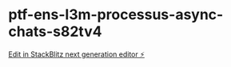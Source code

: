 # ptf-ens-l3m-processus-async-chats-s82tv4

[Edit in StackBlitz next generation editor ⚡️](https://stackblitz.com/~/github.com/l3miage-grasiaa/ptf-ens-l3m-processus-async-chats-s82tv4)